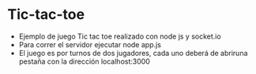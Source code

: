 # Tic-tac-toe
* Ejemplo de juego Tic tac toe realizado con node js y socket.io
* Para correr el servidor ejecutar node app.js
* El juego es por turnos de dos jugadores, cada uno deberá de abriruna pestaña con la dirección localhost:3000